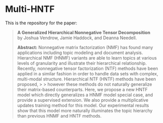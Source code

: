 # Multi-HNTF
This is the repository for the paper:

> **A Generalized Hierarchical Nonnegative Tensor Decomposition** <br>
> by Joshua Vendrow, Jamie Haddock, and Deanna Needell.
> 
> **Abstract:** Nonnegative matrix factorization (NMF) has found many applications including topic modeling and document analysis. Hierarchical NMF (HNMF) variants are able to learn topics at various levels of granularity and illustrate their hierarchical relationship. Recently, nonnegative tensor factorization (NTF) methods have been applied in a similar fashion in order to handle data sets with complex, multi-modal structure. Hierarchical NTF (HNTF) methods have been proposed, > > however these methods do not naturally generalize their matrix-based counterparts. Here, we propose a new HNTF model which directly generalizes a HNMF model special case, and provide a supervised extension. We also provide a multiplicative updates training method for this model. Our experimental results show that this model more naturally illuminates the topic hierarchy than previous HNMF and HNTF methods.
